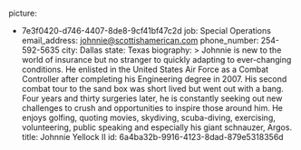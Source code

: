 picture:
  - 7e3f0420-d746-4407-8de8-9cf41bf47c2d
job: Special Operations
email_address: johnnie@scottishamerican.com
phone_number: 254-592-5635
city: Dallas
state: Texas
biography: >
  Johnnie is new to the world of insurance but no stranger to quickly adapting to ever-changing
  conditions. He enlisted in the United States Air Force as a Combat Controller after completing his
  Engineering degree in 2007. His second combat tour to the sand box was short lived but went out with
  a bang. Four years and thirty surgeries later, he is constantly seeking out new challenges to crush
  and opportunities to inspire those around him. He enjoys golfing, quoting movies, skydiving,
  scuba-diving, exercising, volunteering, public speaking and especially his giant schnauzer, Argos.
title: Johnnie Yellock II
id: 6a4ba32b-9916-4123-8dad-879e5318356d
